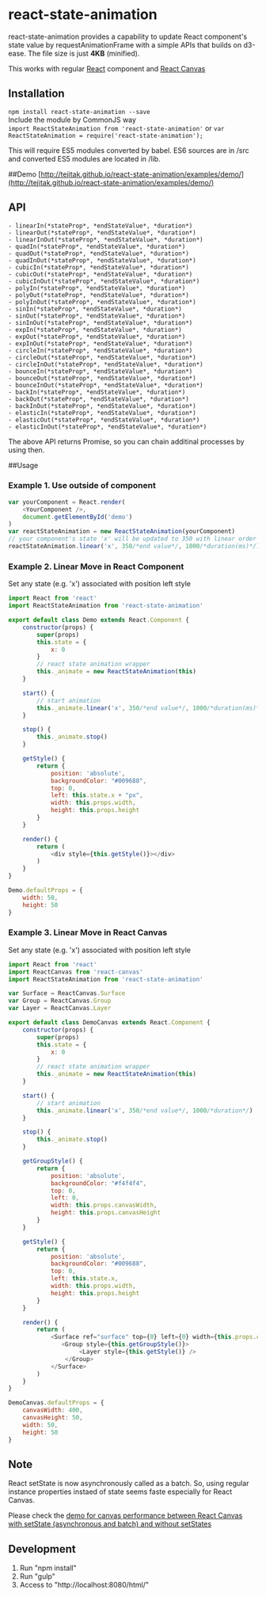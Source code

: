 # react-state-animation

react-state-animation provides a capability to update React component's state value by requestAnimationFrame with a simple APIs that builds on d3-ease. The file size is just **4KB** (minified).

This works with regular [React](http://facebook.github.io/react/) component and [React Canvas](https://github.com/Flipboard/react-canvas) 

## Installation
`npm install react-state-animation --save`  
Include the module by CommonJS way  
`import ReactStateAnimation from 'react-state-animation'` or `var ReactStateAnimation = require('react-state-animation');`  

This will require ES5 modules converted by babel. ES6 sources are in /src and converted ES5 modules are located in /lib.

##Demo
[http://tejitak.github.io/react-state-animation/examples/demo/](http://tejitak.github.io/react-state-animation/examples/demo/)

## API

    - linearIn(*stateProp*, *endStateValue*, *duration*)
    - linearOut(*stateProp*, *endStateValue*, *duration*)
    - linearInOut(*stateProp*, *endStateValue*, *duration*)
    - quadIn(*stateProp*, *endStateValue*, *duration*)
    - quadOut(*stateProp*, *endStateValue*, *duration*)
    - quadInOut(*stateProp*, *endStateValue*, *duration*)
    - cubicIn(*stateProp*, *endStateValue*, *duration*)
    - cubicOut(*stateProp*, *endStateValue*, *duration*)
    - cubicInOut(*stateProp*, *endStateValue*, *duration*)
    - polyIn(*stateProp*, *endStateValue*, *duration*)
    - polyOut(*stateProp*, *endStateValue*, *duration*)
    - polyInOut(*stateProp*, *endStateValue*, *duration*)
    - sinIn(*stateProp*, *endStateValue*, *duration*)
    - sinOut(*stateProp*, *endStateValue*, *duration*)
    - sinInOut(*stateProp*, *endStateValue*, *duration*)
    - expIn(*stateProp*, *endStateValue*, *duration*)
    - expOut(*stateProp*, *endStateValue*, *duration*)
    - expInOut(*stateProp*, *endStateValue*, *duration*)
    - circleIn(*stateProp*, *endStateValue*, *duration*)
    - circleOut(*stateProp*, *endStateValue*, *duration*)
    - circleInOut(*stateProp*, *endStateValue*, *duration*)
    - bounceIn(*stateProp*, *endStateValue*, *duration*)
    - bounceOut(*stateProp*, *endStateValue*, *duration*)
    - bounceInOut(*stateProp*, *endStateValue*, *duration*)
    - backIn(*stateProp*, *endStateValue*, *duration*)
    - backOut(*stateProp*, *endStateValue*, *duration*)
    - backInOut(*stateProp*, *endStateValue*, *duration*)
    - elasticIn(*stateProp*, *endStateValue*, *duration*)
    - elasticOut(*stateProp*, *endStateValue*, *duration*)
    - elasticInOut(*stateProp*, *endStateValue*, *duration*)

The above API returns Promise, so you can chain additinal processes by using then.

##Usage
### Example 1. Use outside of component 
```js:app.js
var yourComponent = React.render(
    <YourComponent />,
    document.getElementById('demo')
)
var reactStateAnimation = new ReactStateAnimation(yourComponent)
// your component's state 'x' will be updated to 350 with linear order in 1 sec, then alpha will be 0 on end of moving
reactStateAnimation.linear('x', 350/*end value*/, 1000/*duration(ms)*/).then(() => reactStateAnimation.linear('alpha', 0, 400))
```

### Example 2. Linear Move in React Component
Set any state (e.g. 'x') associated with position left style
```js:Demo.js
import React from 'react'
import ReactStateAnimation from 'react-state-animation'

export default class Demo extends React.Component {
    constructor(props) {
        super(props)
        this.state = {
            x: 0
        }
        // react state animation wrapper
        this._animate = new ReactStateAnimation(this)
    }

    start() {
        // start animation
        this._animate.linear('x', 350/*end value*/, 1000/*duration(ms)*/)
    }

    stop() {
        this._animate.stop()
    }

    getStyle() {
        return {
            position: 'absolute',
            backgroundColor: "#009688",
            top: 0,
            left: this.state.x + "px",
            width: this.props.width,
            height: this.props.height
        }
    }

    render() {
        return (
            <div style={this.getStyle()}></div>
        )
    }
}

Demo.defaultProps = {
    width: 50,
    height: 50
}
```

### Example 3. Linear Move in React Canvas
Set any state (e.g. 'x') associated with position left style
```js:DemoCanvas.js
import React from 'react'
import ReactCanvas from 'react-canvas'
import ReactStateAnimation from 'react-state-animation'

var Surface = ReactCanvas.Surface
var Group = ReactCanvas.Group
var Layer = ReactCanvas.Layer

export default class DemoCanvas extends React.Component {
    constructor(props) {
        super(props)
        this.state = {
            x: 0
        }
        // react state animation wrapper
        this._animate = new ReactStateAnimation(this)
    }

    start() {
        // start animation
        this._animate.linear('x', 350/*end value*/, 1000/*duration*/)
    }

    stop() {
        this._animate.stop()
    }

    getGroupStyle() {
        return {
            position: 'absolute',
            backgroundColor: "#f4f4f4",
            top: 0,
            left: 0,
            width: this.props.canvasWidth,
            height: this.props.canvasHeight
        }
    }

    getStyle() {
        return {
            position: 'absolute',
            backgroundColor: "#009688",
            top: 0,
            left: this.state.x,
            width: this.props.width,
            height: this.props.height
        }
    }

    render() {
        return (
            <Surface ref="surface" top={0} left={0} width={this.props.canvasWidth} height={this.props.canvasHeight} enableCSSLayout={true}>
               <Group style={this.getGroupStyle()}>
                    <Layer style={this.getStyle()} />
                </Group>
            </Surface>
        )
    }
}

DemoCanvas.defaultProps = {
    canvasWidth: 400,
    canvasHeight: 50,
    width: 50,
    height: 50
}
```

## Note
React setState is now asynchronously called as a batch. So, using regular instance properties instaed of state seems faste especially for React Canvas.

Please check the [demo for canvas performance between React Canvas with setState (asynchronous and batch) and without setStates](http://tejitak.github.io/react-state-animation/examples/demo/canvas.html)


## Development

1. Run "npm install"
2. Run "gulp"
3. Access to "http://localhost:8080/html/"

